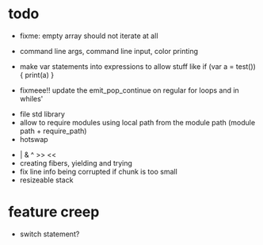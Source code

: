 # todo

* fixme: empty array should not iterate at all

* command line args, command line input, color printing
* make var statements into expressions to allow stuff like if (var a = test()) { print(a) }
* fixmeee!! update the emit_pop_continue on regular for loops and in whiles'

 + file std library
 + allow to require modules using local path from the module path (module path + require_path)
 + hotswap

* | & ^ >> <<
* creating fibers, yielding and trying
* fix line info being corrupted if chunk is too small
* resizeable stack

# feature creep

* switch statement?

